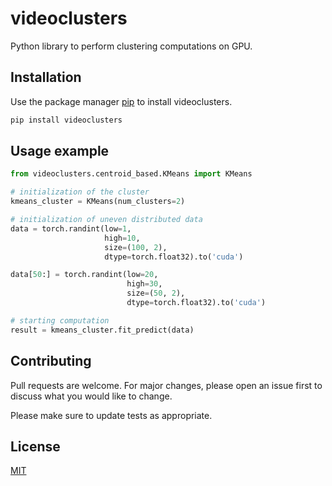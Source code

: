 # videoclusters

Python library to perform clustering computations on GPU.

## Installation

Use the package manager [pip](https://pip.pypa.io/en/stable/) to install videoclusters.

```bash
pip install videoclusters
```

## Usage example

```python
from videoclusters.centroid_based.KMeans import KMeans

# initialization of the cluster
kmeans_cluster = KMeans(num_clusters=2)

# initialization of uneven distributed data
data = torch.randint(low=1,
                     high=10,
                     size=(100, 2),
                     dtype=torch.float32).to('cuda')

data[50:] = torch.randint(low=20,
                          high=30,
                          size=(50, 2),
                          dtype=torch.float32).to('cuda')

# starting computation
result = kmeans_cluster.fit_predict(data)
```

## Contributing
Pull requests are welcome. For major changes, please open an issue first to discuss what you would like to change.

Please make sure to update tests as appropriate.

## License
[MIT](https://choosealicense.com/licenses/mit/)

